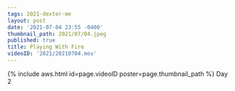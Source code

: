 ```yaml
---
tags: 2021-dexter-me
layout: post
date: '2021-07-04 23:55 -0400'
thumbnail_path: 2021/07/04.jpeg
published: true
title: Playing With Fire
videoID: '2021/20210704.mov'
---
```


{% include aws.html id=page.videoID poster=page.thumbnail_path %}
Day 2